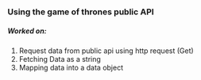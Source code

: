 ### Using the game of thrones public API

##### Worked on:
1) Request data from public api using http request (Get)
2) Fetching Data as a string
3) Mapping data into a data object
